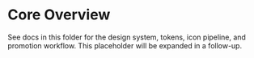 # Core Overview

See docs in this folder for the design system, tokens, icon pipeline, and promotion workflow. This placeholder will be expanded in a follow-up.
